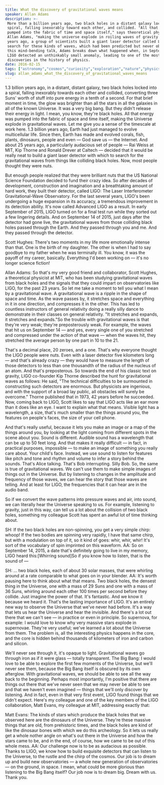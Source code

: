 ```yaml
---
title: What the discovery of gravitational waves means
speaker: Allan Adams
description: >-
 More than a billion years ago, two black holes in a distant galaxy locked into a
 spiral, falling inexorably toward each other, and collided. "All that energy was
 pumped into the fabric of time and space itself," says theoretical physicist
 Allan Adams, "making the universe explode in roiling waves of gravity." About 25
 years ago, a group of scientists built a giant laser detector called LIGO to
 search for these kinds of waves, which had been predicted but never observed. In
 this mind-bending talk, Adams breaks down what happened when, in September 2015,
 LIGO detected an unthinkably small anomaly, leading to one of the most exciting
 discoveries in the history of physics.
date: 2016-02-15
tags: ["astronomy","cosmos","curiosity","exploration","nature","physics","science","technology","universe","space"]
slug: allan_adams_what_the_discovery_of_gravitational_waves_means
---
```


1.3 billion years ago, in a distant, distant galaxy, two black holes locked into a spiral,
falling inexorably towards each other and collided, converting three Suns' worth of stuff
into pure energy in a tenth of a second. For that brief moment in time, the glow was
brighter than all the stars in all the galaxies in all of the known Universe. It was a
very big bang. But they didn't release their energy in light. I mean, you know, they're
black holes. All that energy was pumped into the fabric of space and time itself, making
the Universe explode in gravitational waves. Let me give you a sense of the timescale at
work here. 1.3 billion years ago, Earth had just managed to evolve multicellular life.
Since then, Earth has made and evolved corals, fish, plants, dinosaurs, people and even —
God save us — the Internet. And about 25 years ago, a particularly audacious set of people
— Rai Weiss at MIT, Kip Thorne and Ronald Drever at Caltech — decided that it would be
really neat to build a giant laser detector with which to search for the gravitational
waves from things like colliding black holes. Now, most people thought they were
nuts.

But enough people realized that they were brilliant nuts that the US National Science
Foundation decided to fund their crazy idea. So after decades of development, construction
and imagination and a breathtaking amount of hard work, they built their detector, called
LIGO: The Laser Interferometer Gravitational-Wave Observatory. For the last several years,
LIGO's been undergoing a huge expansion in its accuracy, a tremendous improvement in its
detection ability. It's now called Advanced LIGO as a result. In early September of 2015,
LIGO turned on for a final test run while they sorted out a few lingering details. And on
September 14 of 2015, just days after the detector had gone live, the gravitational waves
from those colliding black holes passed through the Earth. And they passed through you and
me. And they passed through the detector.

Scott Hughes: There's two moments in my life more emotionally intense than that. One is
the birth of my daughter. The other is when I had to say goodbye to my father when he was
terminally ill. You know, it was the payoff of my career, basically. Everything I'd been
working on — it's no longer science fiction! 

Allan Adams: So that's my very good friend and collaborator, Scott Hughes, a theoretical
physicist at MIT, who has been studying gravitational waves from black holes and the
signals that they could impart on observatories like LIGO, for the past 23 years. So let me
take a moment to tell you what I mean by a gravitational wave. A gravitational wave is a
ripple in the shape of space and time. As the wave passes by, it stretches space and
everything in it in one direction, and compresses it in the other. This has led to
countless instructors of general relativity doing a really silly dance to demonstrate in
their classes on general relativity. "It stretches and expands, it stretches and
expands."So the trouble with gravitational waves is that they're very weak; they're
preposterously weak. For example, the waves that hit us on September 14 — and yes, every
single one of you stretched and compressed under the action of that wave — when the waves
hit, they stretched the average person by one part in 10 to the 21.

That's a decimal place, 20 zeroes, and a one. That's why everyone thought the LIGO people
were nuts. Even with a laser detector five kilometers long — and that's already crazy —
they would have to measure the length of those detectors to less than one thousandth of
the radius of the nucleus of an atom. And that's preposterous. So towards the end of his
classic text on gravity, LIGO co-founder Kip Thorne described the hunt for gravitational
waves as follows: He said, "The technical difficulties to be surmounted in constructing
such detectors are enormous. But physicists are ingenious, and with the support of a broad
lay public, all obstacles will surely be overcome." Thorne published that in 1973, 42
years before he succeeded. Now, coming back to LIGO, Scott likes to say that LIGO acts like
an ear more than it does like an eye. I want to explain what that means. Visible light has
a wavelength, a size, that's much smaller than the things around you, the features on
people's faces, the size of your cell phone.

And that's really useful, because it lets you make an image or a map of the things around
you, by looking at the light coming from different spots in the scene about you. Sound is
different. Audible sound has a wavelength that can be up to 50 feet long. And that makes
it really difficult — in fact, in practical purposes, impossible — to make an image of
something you really care about. Your child's face. Instead, we use sound to listen for
features like pitch and tone and rhythm and volume to infer a story behind the sounds.
That's Alice talking. That's Bob interrupting. Silly Bob. So, the same is true of
gravitational waves. We can't use them to make simple images of things out in the
Universe. But by listening to changes in the amplitude and frequency of those waves, we
can hear the story that those waves are telling. And at least for LIGO, the frequencies
that it can hear are in the audio band.

So if we convert the wave patterns into pressure waves and air, into sound, we can
literally hear the Universe speaking to us. For example, listening to gravity, just in
this way, can tell us a lot about the collision of two black holes, something my colleague
Scott has spent an awful lot of time thinking about.

SH: If the two black holes are non-spinning, you get a very simple chirp: whoop! If the
two bodies are spinning very rapidly, I have that same chirp, but with a modulation on top
of it, so it kind of goes: whir, whir, whir! It's sort of the vocabulary of spin imprinted
on this waveform. AA: So on September 14, 2015, a date that's definitely going to live in
my memory, LIGO heard this:[Whirring sound]So if you know how to listen, that is the sound
of —

SH: ... two black holes, each of about 30 solar masses, that were whirling around at a
rate comparable to what goes on in your blender. AA: It's worth pausing here to think about
what that means. Two black holes, the densest thing in the Universe, one with a mass of 29
Suns and one with a mass of 36 Suns, whirling around each other 100 times per second
before they collide. Just imagine the power of that. It's fantastic. And we know it
because we heard it. That's the lasting importance of LIGO. It's an entirely new way to
observe the Universe that we've never had before. It's a way that lets us hear the
Universe and hear the invisible. And there's a lot out there that we can't see — in
practice or even in principle. So supernova, for example: I would love to know why very
massive stars explode in supernovae. They're very useful; we've learned a lot about the
Universe from them. The problem is, all the interesting physics happens in the core, and
the core is hidden behind thousands of kilometers of iron and carbon and
silicon.

We'll never see through it, it's opaque to light. Gravitational waves go through iron as
if it were glass — totally transparent. The Big Bang: I would love to be able to explore
the first few moments of the Universe, but we'll never see them, because the Big Bang
itself is obscured by its own afterglow. With gravitational waves, we should be able to
see all the way back to the beginning. Perhaps most importantly, I'm positive that there
are things out there that we've never seen that we may never be able to see and that we
haven't even imagined — things that we'll only discover by listening. And in fact, even in
that very first event, LIGO found things that we didn't expect. Here's my colleague and
one of the key members of the LIGO collaboration, Matt Evans, my colleague at MIT,
addressing exactly that:

Matt Evans: The kinds of stars which produce the black holes that we observed here are the
dinosaurs of the Universe. They're these massive things that are old, from prehistoric
times, and the black holes are kind of like the dinosaur bones with which we do this
archeology. So it lets us really get a whole nother angle on what's out there in the
Universe and how the stars came to be, and in the end, of course, how we came to be out of
this whole mess. AA: Our challenge now is to be as audacious as possible. Thanks to LIGO,
we know how to build exquisite detectors that can listen to the Universe, to the rustle
and the chirp of the cosmos. Our job is to dream up and build new observatories — a whole
new generation of observatories — on the ground, in space. I mean, what could be more
glorious than listening to the Big Bang itself? Our job now is to dream big. Dream with
us. Thank you.

<!--
ad_duration=3.33
event="TED2016"
external_start_time=0
intro_duration=11.82
is_subtitle_required="False"
is_talk_featured="True"
language="en"
language_swap="False"
native_language="en"
number_of_related_talks=6
number_of_speakers=1
number_of_subtitled_videos=33
number_of_tags=10
number_of_talk_download_languages=33
number_of_talk_more_resources=0
number_of_talk_recommendations=0
number_of_talks_take_actions=0
post_ad_duration=0.83
published_timestamp="2016-02-18 16:49:37"
recording_date="2016-02-15"
speaker_description="Theoretical physicist"
speaker_is_published=1
speaker_name="Allan Adams"
talk_name="What the discovery of gravitational waves means"
talks_tags=["astronomy","cosmos","curiosity","exploration","nature","physics","science","technology","universe","space"]
url_audio="https://download.ted.com/talks/AllanAdams_2016.mp3?apikey=acme-roadrunner"
url_photo_speaker="https://pe.tedcdn.com/images/ted/f8dc2af5123da15162e6ae4d5e8309e96e564c9b_254x191.jpg"
url_photo_talk="https://s3.amazonaws.com/talkstar-photos/uploads/2826a217-8b1d-4326-acc4-4f040e2a2fca/AllanAdams_2016-embed.jpg"
url_webpage="https://www.ted.com/talks/allan_adams_what_the_discovery_of_gravitational_waves_means"
video_type_name="TED Stage Talk"
-->